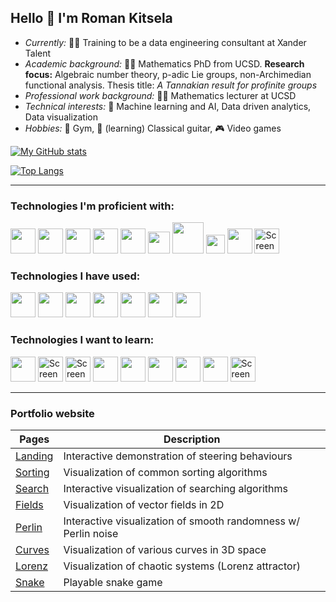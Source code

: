 ## Hello 👋  I'm Roman Kitsela

- *Currently:* 🧑‍💻 Training to be a data engineering consultant at Xander Talent
- *Academic background:* 👨‍🎓 Mathematics PhD from UCSD. **Research focus:** Algebraic number theory, p-adic Lie groups, non-Archimedian functional analysis. Thesis title: *A Tannakian result for profinite groups* 
- *Professional work background:* 👨‍🏫 Mathematics lecturer at UCSD
- *Technical interests:* 🧠 Machine learning and AI, Data driven analytics, Data visualization
- *Hobbies:* 💪 Gym, 🎸 (learning) Classical guitar, 🎮 Video games

[![My GitHub stats](https://github-readme-stats.vercel.app/api?username=Pova)](https://github.com/Pova/github-readme-stats)

[![Top Langs](https://github-readme-stats.vercel.app/api/top-langs/?username=Pova&layout=compact)](https://github.com/Pova/github-readme-stats)

<hr/>

### Technologies I'm proficient with:
<p>
  <img src="https://cdn.jsdelivr.net/gh/devicons/devicon/icons/python/python-original.svg" / style=width:40px>
  <img src="https://cdn.jsdelivr.net/gh/devicons/devicon/icons/numpy/numpy-original.svg" / style=width:40px>
  <img src="https://cdn.jsdelivr.net/gh/devicons/devicon/icons/pandas/pandas-original.svg" / style=width:40px>
  <img src="https://cdn.jsdelivr.net/gh/devicons/devicon/icons/mysql/mysql-original.svg" / style=width:40px>
  <img src="https://cdn.jsdelivr.net/gh/devicons/devicon/icons/jupyter/jupyter-original-wordmark.svg" / style=width:40px>
  <img src="https://cdn.jsdelivr.net/gh/devicons/devicon/icons/html5/html5-original.svg" / style="width:35px">     
  <img src="https://cdn.jsdelivr.net/gh/devicons/devicon/icons/css3/css3-original-wordmark.svg" / style="width:50px">
  <img src="https://cdn.jsdelivr.net/gh/devicons/devicon/icons/javascript/javascript-original.svg" / style="width:30px">
  <img src="https://cdn.jsdelivr.net/gh/devicons/devicon/icons/git/git-original.svg" / style=width:40px>
  <img width="40" alt="Screenshot 2023-04-22 at 10 54 58" src="https://user-images.githubusercontent.com/25727048/233778352-16920df2-9700-469b-b808-f26aada49222.png">
</p>

### Technologies I have used:
<p>
  <img src="https://cdn.jsdelivr.net/gh/devicons/devicon/icons/blender/blender-original.svg" / style=width:40px>
  <img src="https://cdn.jsdelivr.net/gh/devicons/devicon/icons/tensorflow/tensorflow-original.svg" / style=width:40px>
  <img src="https://cdn.jsdelivr.net/gh/devicons/devicon/icons/matlab/matlab-original.svg" / style=width:40px>
  <img src="https://cdn.jsdelivr.net/gh/devicons/devicon/icons/bootstrap/bootstrap-original.svg" / style=width:40px>
  <img src="https://cdn.jsdelivr.net/gh/devicons/devicon/icons/docker/docker-original.svg" / style=width:40px>
  <img src="https://cdn.jsdelivr.net/gh/devicons/devicon/icons/java/java-original.svg" / style=width:40px>
  <img src="https://cdn.jsdelivr.net/gh/devicons/devicon/icons/processing/processing-original.svg" / style=width:40px>
</p>

### Technologies I want to learn:

<p>
  <img src="https://cdn.jsdelivr.net/gh/devicons/devicon/icons/react/react-original.svg" / style=width:40px>
  <img width="40" alt="Screenshot 2023-04-22 at 10 55 19" src="https://user-images.githubusercontent.com/25727048/233778369-a22b6cb4-8b46-4b29-a1bd-0592d100f24a.png">
  <img width="40" alt="Screenshot 2023-04-22 at 11 02 27" src="https://user-images.githubusercontent.com/25727048/233778400-eb9c98d5-4342-4e8f-ab0c-22f514902574.png">
  <img src="https://cdn.jsdelivr.net/gh/devicons/devicon/icons/d3js/d3js-original.svg" / style=width:40px>
  <img src="https://cdn.jsdelivr.net/gh/devicons/devicon/icons/amazonwebservices/amazonwebservices-original.svg" / style=width:40px>
  <img src="https://cdn.jsdelivr.net/gh/devicons/devicon/icons/c/c-original.svg" / style=width:40px>
  <img src="https://cdn.jsdelivr.net/gh/devicons/devicon/icons/cplusplus/cplusplus-original.svg" / style=width:40px>
  <img src="https://cdn.jsdelivr.net/gh/devicons/devicon/icons/csharp/csharp-original.svg" / style=width:40px>
  <img width="40" alt="Screenshot 2023-04-22 at 10 55 45" src="https://user-images.githubusercontent.com/25727048/233778379-a509620d-f60b-4a3f-a2dc-421a9abd9b02.png">
</p>

<hr/>

### Portfolio website

| Pages                                                           | Description                                                       | 
| --------------------------------------------------------------- | ----------------------------------------------------------------- |
| [Landing](https://pova.github.io/personal/)                     | Interactive demonstration of steering behaviours                  |
| [Sorting](https://pova.github.io/personal/sorting/index.html)   | Visualization of common sorting algorithms                        |
| [Search](https://pova.github.io/personal/search/index.html)     | Interactive visualization of searching algorithms                 |
| [Fields](https://pova.github.io/personal/vector/index.html)     | Visualization of vector fields in 2D                              |
| [Perlin](https://pova.github.io/personal/perlin/index.html)     | Interactive visualization of smooth randomness w/ Perlin noise    |
| [Curves](https://pova.github.io/personal/curves/index.html)     | Visualization of various curves in 3D space                       |
| [Lorenz](https://pova.github.io/personal/lorenz/index.html)     | Visualization of chaotic systems (Lorenz attractor)               |
| [Snake](https://pova.github.io/personal/snake/index.html)       | Playable snake game                                               |

<!--

Here are some ideas to get you started:

- 🔭 I’m currently working on ...
- 🌱 I’m currently learning ...
- 👯 I’m looking to collaborate on ...
- 🤔 I’m looking for help with ...
- 💬 Ask me about ...
- 📫 How to reach me: ...
- 😄 Pronouns: ...
- ⚡ Fun fact: ...
-->
